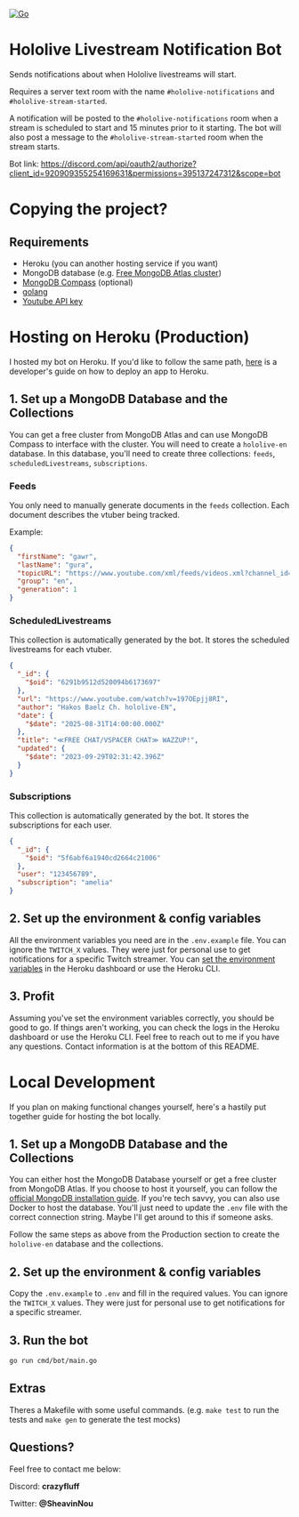 [![Go](https://github.com/NekoFluff/go-youtube-notification-bot/actions/workflows/go.yml/badge.svg)](https://github.com/NekoFluff/go-youtube-notification-bot/actions/workflows/go.yml)

# Hololive Livestream Notification Bot

Sends notifications about when Hololive livestreams will start.

Requires a server text room with the name `#hololive-notifications` and `#hololive-stream-started`.

A notification will be posted to the `#hololive-notifications` room when a stream is scheduled to start and 15 minutes prior to it starting. The bot will also post a message to the `#hololive-stream-started` room when the stream starts.

Bot link: <a>https://discord.com/api/oauth2/authorize?client_id=920909355254169631&permissions=395137247312&scope=bot</a>

# Copying the project?

## Requirements

- Heroku (you can another hosting service if you want)
- MongoDB database (e.g. [Free MongoDB Atlas cluster](https://www.mongodb.com/products/platform/atlas-database))
- [MongoDB Compass](https://www.mongodb.com/products/tools/compass) (optional)
- [golang](https://go.dev/doc/install)
- [Youtube API key](https://developers.google.com/youtube/v3/getting-started)

# Hosting on Heroku (Production)

I hosted my bot on Heroku. If you'd like to follow the same path, [here](https://devcenter.heroku.com/articles/git) is a developer's guide on how to deploy an app to Heroku.

## 1. Set up a MongoDB Database and the Collections

You can get a free cluster from MongoDB Atlas and can use MongoDB Compass to interface with the cluster.
You will need to create a `hololive-en` database. In this database, you'll need to create three collections: `feeds`, `scheduledLivestreams`, `subscriptions`.

### Feeds

You only need to manually generate documents in the `feeds` collection. Each document describes the vtuber being tracked.

Example:

```json
{
  "firstName": "gawr",
  "lastName": "gura",
  "topicURL": "https://www.youtube.com/xml/feeds/videos.xml?channel_id=UCoSrY_IQQVpmIRZ9Xf-y93g",
  "group": "en",
  "generation": 1
}
```

### ScheduledLivestreams

This collection is automatically generated by the bot. It stores the scheduled livestreams for each vtuber.

```json
{
  "_id": {
    "$oid": "6291b9512d520094b6173697"
  },
  "url": "https://www.youtube.com/watch?v=197OEpjj8RI",
  "author": "Hakos Baelz Ch. hololive-EN",
  "date": {
    "$date": "2025-08-31T14:00:00.000Z"
  },
  "title": "≪FREE CHAT/VSPACER CHAT≫ WAZZUP!",
  "updated": {
    "$date": "2023-09-29T02:31:42.396Z"
  }
}
```

### Subscriptions

This collection is automatically generated by the bot. It stores the subscriptions for each user.

```json
{
  "_id": {
    "$oid": "5f6abf6a1940cd2664c21006"
  },
  "user": "123456789",
  "subscription": "amelia"
}
```

## 2. Set up the environment & config variables

All the environment variables you need are in the `.env.example` file. You can ignore the `TWITCH_X` values. They were just for personal use to get notifications for a specific Twitch streamer.
You can [set the environment variables](https://devcenter.heroku.com/articles/config-vars#managing-config-vars) in the Heroku dashboard or use the Heroku CLI.

## 3. Profit

Assuming you've set the environment variables correctly, you should be good to go. If things aren't working, you can check the logs in the Heroku dashboard or use the Heroku CLI. Feel free to reach out to me if you have any questions. Contact information is at the bottom of this README.

# Local Development

If you plan on making functional changes yourself, here's a hastily put together guide for hosting the bot locally.

## 1. Set up a MongoDB Database and the Collections

You can either host the MongoDB Database yourself or get a free cluster from MongoDB Atlas. If you choose to host it yourself, you can follow the [official MongoDB installation guide](https://docs.mongodb.com/manual/installation/). If you're tech savvy, you can also use Docker to host the database. You'll just need to update the `.env` file with the correct connection string. Maybe I'll get around to this if someone asks.

Follow the same steps as above from the Production section to create the `hololive-en` database and the collections.

## 2. Set up the environment & config variables

Copy the `.env.example` to `.env` and fill in the required values. You can ignore the `TWITCH_X` values. They were just for personal use to get notifications for a specific streamer.

## 3. Run the bot

```bash
go run cmd/bot/main.go
```

## Extras

Theres a Makefile with some useful commands. (e.g. `make test` to run the tests and `make gen` to generate the test mocks)

## Questions?

Feel free to contact me below:

Discord: <b>crazyfluff</b>

Twitter: <b>@SheavinNou</b>
